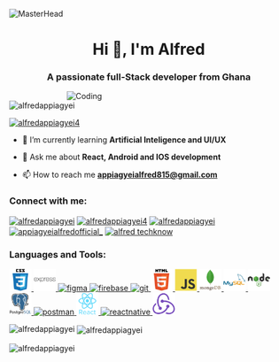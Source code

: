  ![MasterHead](https://encrypted-tbn0.gstatic.com/images?q=tbn:ANd9GcRuXbHr_9xbFLmns64PRJhy_40hgAV5Md7Tjw&usqp=CAU)
<h1 align="center">Hi 👋, I'm Alfred</h1>
<h3 align="center">A passionate full-Stack developer from Ghana</h3>
<img align="right" width="400" alt="Coding" src="https://cdn.dribbble.com/users/1162077/screenshots/3848914/programmer.gif" />

<p align="left"> <img src="https://komarev.com/ghpvc/?username=alfredappiagyei&label=Profile%20views&color=0e75b6&style=flat" alt="alfredappiagyei" /> </p>

<p align="left"> <a href="https://twitter.com/alfredappiagyei4" target="blank"><img src="https://img.shields.io/twitter/follow/alfredappiagyei4?logo=twitter&style=for-the-badge" alt="alfredappiagyei4" /></a> </p>

- 🌱 I’m currently learning **Artificial Inteligence and UI/UX**

- 💬 Ask me about **React, Android and IOS development**

- 📫 How to reach me **appiagyeialfred815@gmail.com**

<h3 align="left">Connect with me:</h3>
<p align="left">
<a href="https://codepen.io/alfredappiagyei" target="blank"><img align="center" src="https://raw.githubusercontent.com/rahuldkjain/github-profile-readme-generator/master/src/images/icons/Social/codepen.svg" alt="alfredappiagyei" height="30" width="40" /></a>
<a href="https://twitter.com/alfredappiagyei4" target="blank"><img align="center" src="https://raw.githubusercontent.com/rahuldkjain/github-profile-readme-generator/master/src/images/icons/Social/twitter.svg" alt="alfredappiagyei4" height="30" width="40" /></a>
<a href="https://linkedin.com/in/alfredappiagyei" target="blank"><img align="center" src="https://raw.githubusercontent.com/rahuldkjain/github-profile-readme-generator/master/src/images/icons/Social/linked-in-alt.svg" alt="alfredappiagyei" height="30" width="40" /></a>
<a href="https://instagram.com/appiagyeialfredofficial_" target="blank"><img align="center" src="https://raw.githubusercontent.com/rahuldkjain/github-profile-readme-generator/master/src/images/icons/Social/instagram.svg" alt="appiagyeialfredofficial_" height="30" width="40" /></a>
<a href="https://www.youtube.com/c/alfred techknow" target="blank"><img align="center" src="https://raw.githubusercontent.com/rahuldkjain/github-profile-readme-generator/master/src/images/icons/Social/youtube.svg" alt="alfred techknow" height="30" width="40" /></a>
</p>

<h3 align="left">Languages and Tools:</h3>
<p align="left"> <a href="https://www.w3schools.com/css/" target="_blank" rel="noreferrer"> <img src="https://raw.githubusercontent.com/devicons/devicon/master/icons/css3/css3-original-wordmark.svg" alt="css3" width="40" height="40"/> </a> <a href="https://expressjs.com" target="_blank" rel="noreferrer"> <img src="https://raw.githubusercontent.com/devicons/devicon/master/icons/express/express-original-wordmark.svg" alt="express" width="40" height="40"/> </a> <a href="https://www.figma.com/" target="_blank" rel="noreferrer"> <img src="https://www.vectorlogo.zone/logos/figma/figma-icon.svg" alt="figma" width="40" height="40"/> </a> <a href="https://firebase.google.com/" target="_blank" rel="noreferrer"> <img src="https://www.vectorlogo.zone/logos/firebase/firebase-icon.svg" alt="firebase" width="40" height="40"/> </a> <a href="https://git-scm.com/" target="_blank" rel="noreferrer"> <img src="https://www.vectorlogo.zone/logos/git-scm/git-scm-icon.svg" alt="git" width="40" height="40"/> </a> <a href="https://www.w3.org/html/" target="_blank" rel="noreferrer"> <img src="https://raw.githubusercontent.com/devicons/devicon/master/icons/html5/html5-original-wordmark.svg" alt="html5" width="40" height="40"/> </a> <a href="https://developer.mozilla.org/en-US/docs/Web/JavaScript" target="_blank" rel="noreferrer"> <img src="https://raw.githubusercontent.com/devicons/devicon/master/icons/javascript/javascript-original.svg" alt="javascript" width="40" height="40"/> </a> <a href="https://www.mongodb.com/" target="_blank" rel="noreferrer"> <img src="https://raw.githubusercontent.com/devicons/devicon/master/icons/mongodb/mongodb-original-wordmark.svg" alt="mongodb" width="40" height="40"/> </a> <a href="https://www.mysql.com/" target="_blank" rel="noreferrer"> <img src="https://raw.githubusercontent.com/devicons/devicon/master/icons/mysql/mysql-original-wordmark.svg" alt="mysql" width="40" height="40"/> </a> <a href="https://nodejs.org" target="_blank" rel="noreferrer"> <img src="https://raw.githubusercontent.com/devicons/devicon/master/icons/nodejs/nodejs-original-wordmark.svg" alt="nodejs" width="40" height="40"/> </a> <a href="https://www.postgresql.org" target="_blank" rel="noreferrer"> <img src="https://raw.githubusercontent.com/devicons/devicon/master/icons/postgresql/postgresql-original-wordmark.svg" alt="postgresql" width="40" height="40"/> </a> <a href="https://postman.com" target="_blank" rel="noreferrer"> <img src="https://www.vectorlogo.zone/logos/getpostman/getpostman-icon.svg" alt="postman" width="40" height="40"/> </a> <a href="https://reactjs.org/" target="_blank" rel="noreferrer"> <img src="https://raw.githubusercontent.com/devicons/devicon/master/icons/react/react-original-wordmark.svg" alt="react" width="40" height="40"/> </a> <a href="https://reactnative.dev/" target="_blank" rel="noreferrer"> <img src="https://reactnative.dev/img/header_logo.svg" alt="reactnative" width="40" height="40"/> </a> <a href="https://redux.js.org" target="_blank" rel="noreferrer"> <img src="https://raw.githubusercontent.com/devicons/devicon/master/icons/redux/redux-original.svg" alt="redux" width="40" height="40"/> </a> </p>

<p><img align="left" src="https://github-readme-stats.vercel.app/api/top-langs?username=alfredappiagyei&show_icons=true&locale=en&layout=compact" alt="alfredappiagyei" /></p>

<p>&nbsp;<img align="center" src="https://github-readme-stats.vercel.app/api?username=alfredappiagyei&show_icons=true&locale=en" alt="alfredappiagyei" /></p>

<p><img align="center" src="https://github-readme-streak-stats.herokuapp.com/?user=alfredappiagyei&" alt="alfredappiagyei" /></p>
